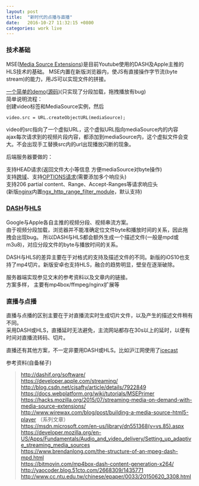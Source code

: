 ```yaml
---
layout: post
title:  "新时代的点播与直播"
date:   2016-10-27 11:32:15 +0800
categories: work live
---
```


### 技术基础
MSE([Media Source Extensions][1])是目前Youtube使用的DASH及Apple主推的HLS技术的基础。
MSE内置在新版浏览器内，使JS有直接操作字节流(byte stream)的能力，用JS可以实现文件的拼接。

[一个简单的demo][2]([源码][3])(只实现了分段加载，拖拽播放有bug)  
简单说明流程：  
创建video标签和MediaSource实例，然后  
```
video.src = URL.createObjectURL(mediaSource);  
```   
video的src指向了一个虚拟URL，这个虚拟URL指向mediaSource内的内容  
ajax每次请求到的视频片段内容，都添加到mediaSource内，这个虚拟文件会变大。不会出现手工替换src内的url出现播放闪断的现象。

后端服务器要做的：  

支持HEAD请求(返回文件大小等信息 方便mediaSource对byte操作)  
支持[跨域][4]、支持[OPTIONS请求][4](需要添加多个响应头)  
支持206 partial content、Range、Accept-Ranges等请求响应头   
(新版[nginx][6]内置[ngx_http_range_filter_module][5]，默认支持)





### [DASH][7]与[HLS][8]
Google与Apple各自主推的视频分段、视频串流方案。  
由于视频分段加载，浏览器并不能准确定位文件byte和播放时间的关系，因此拖拽会出现bug。
所以DASH与HLS都会额外生成一个描述文件(一般是mpd或m3u8)，对应分段文件的byte与播放时间的关系。  

DASH与HLS的差异主要在于对格式的支持及描述文件的不同。新版的iOS10也支持了mp4切片。新版安卓也支持HLS，融合的趋势明显，壁垒在逐渐破除。  


服务器端实现参见文末的参考资料以及文章内的链接。  
方案多样，
主要有mp4box/ffmpeg/nginx扩展等




### 直播与点播
直播与点播的区别主要在于对直播流实时生成切片文件，以及产生的描述文件稍有不同。  
采用DASH或HLS，直播延时无法避免，主流网站都存在30s以上的延时，以便有时间对直播流转码、切片。

直播还有其他方案，不一定非要用DASH或HLS。比如沪江网使用了[icecast][9]  





参考资料(自备梯子)  
> http://dashif.org/software/  
https://developer.apple.com/streaming/  
http://blog.csdn.net/cjsafty/article/details/7922849   
https://docs.webplatform.org/wiki/tutorials/MSEPrimer  
https://hacks.mozilla.org/2015/07/streaming-media-on-demand-with-media-source-extensions/  
http://www.wirewax.com/blog/post/building-a-media-source-html5-player （系列文章）  
https://msdn.microsoft.com/en-us/library/dn551368(v=vs.85).aspx  
https://developer.mozilla.org/en-US/Apps/Fundamentals/Audio_and_video_delivery/Setting_up_adaptive_streaming_media_sources  
https://www.brendanlong.com/the-structure-of-an-mpeg-dash-mpd.html  
https://bitmovin.com/mp4box-dash-content-generation-x264/  
http://yaocoder.blog.51cto.com/2668309/1435771  
http://www.cc.ntu.edu.tw/chinese/epaper/0033/20150620_3308.html    


[1]: https://developer.mozilla.org/en-US/docs/Web/API/MediaSource
[2]: http://nickdesaulniers.github.io/netfix/demo/bufferWhenNeeded.html
[3]: https://github.com/nickdesaulniers/netfix/tree/gh-pages/demo
[4]: https://en.wikipedia.org/wiki/Cross-origin_resource_sharing    
[5]: http://lxr.nginx.org/source/src/http/modules/
[6]: http://nginx.org/en/docs/  

[7]: https://en.wikipedia.org/wiki/Dynamic_Adaptive_Streaming_over_HTTP
[8]: https://en.wikipedia.org/wiki/HTTP_Live_Streaming

[9]: http://icecast.org/
